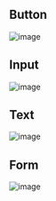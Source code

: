 ## Button
![image](https://github.com/normaliner/simple-ui/assets/73299665/39a82601-3008-4769-9e6c-30f6776ffe34)
## Input 
![image](https://github.com/normaliner/simple-ui/assets/73299665/f7e69799-30fb-489f-abaa-143d6e4b7ad0)
## Text 
![image](https://github.com/normaliner/simple-ui/assets/73299665/7dc709c0-9637-49a1-811e-53d8c7882e33)
## Form 
![image](https://github.com/normaliner/simple-ui/assets/73299665/313cbe14-14f5-4ee3-adf2-7eca78092c3b)
